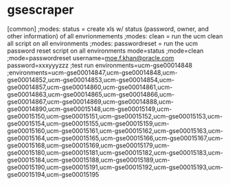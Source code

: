 # gsescraper

[common]
;modes: status        = create xls w/ status (password, owner, and other information) of all envrionmements
;modes: clean         = run the ucm clean all  script on all environments
;modes: passwordreset = run the ucm password reset script on all environments
mode=status
;mode=clean
;mode=passwordreset
username=moe.f.khan@oracle.com
password=xxxyyyzzz
;test run
environments=ucm-gse00014848
;environments=ucm-gse00014847,ucm-gse00014848,ucm-gse00014852,ucm-gse00014853,ucm-gse00014854,ucm-gse00014857,ucm-gse00014860,ucm-gse00014861,ucm-gse00014863,ucm-gse00014865,ucm-gse00014866,ucm-gse00014867,ucm-gse00014869,ucm-gse00014888,ucm-gse00014890,ucm-gse00015148,ucm-gse00015149,ucm-gse00015150,ucm-gse00015151,ucm-gse00015152,ucm-gse00015153,ucm-gse00015154,ucm-gse00015155,ucm-gse00015159,ucm-gse00015160,ucm-gse00015161,ucm-gse00015162,ucm-gse00015163,ucm-gse00015164,ucm-gse00015165,ucm-gse00015166,ucm-gse00015167,ucm-gse00015168,ucm-gse00015169,ucm-gse00015179,ucm-gse00015180,ucm-gse00015181,ucm-gse00015182,ucm-gse00015183,ucm-gse00015184,ucm-gse00015188,ucm-gse00015189,ucm-gse00015190,ucm-gse00015191,ucm-gse00015192,ucm-gse00015193,ucm-gse00015194,ucm-gse00015195
